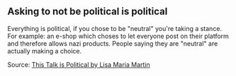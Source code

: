 ## Asking to not be political is political

Everything is political, if you chose to be "neutral" you're taking a stance. For example: an e-shop which choses to let everyone post on their platform
and therefore allows nazi products. People saying they are "neutral" are actually making a choice. 

Source: [This Talk is Political by Lisa Maria Martin](https://thefutureislikepie.com/please-keep-politics-out-of-your-talk/)
